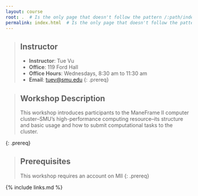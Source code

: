 ```yaml
---
layout: course
root: .  # Is the only page that doesn't follow the pattern /:path/index.html
permalink: index.html  # Is the only page that doesn't follow the pattern /:path/index.html
---
```


> ## Instructor
> - **Instructor**: Tue Vu
> - **Office**:  119 Ford Hall
> - **Office Hours**: Wednesdays, 8:30 am to 11:30 am
> - **Email**: tuev@smu.edu
{: .prereq}

> ## Workshop Description
> This workshop introduces participants to the ManeFrame II  computer cluster–SMU’s high-performance computing resource–its structure and basic usage and how to submit computational tasks to the cluster.
>
{: .prereq}

> ## Prerequisites
> This workshop requires an account on MII
{: .prereq}

{% include links.md %}
